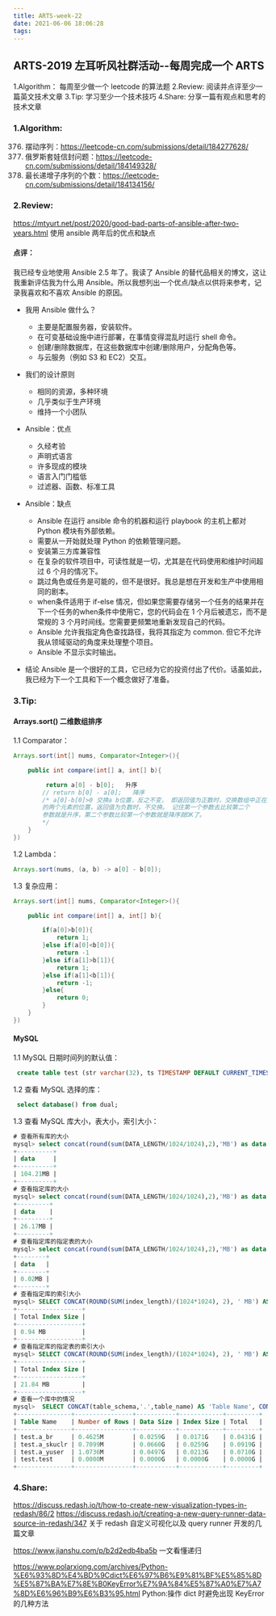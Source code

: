 ```yaml
---
title: ARTS-week-22
date: 2021-06-06 18:06:28
tags:
---
```



## ARTS-2019 左耳听风社群活动--每周完成一个 ARTS
1.Algorithm： 每周至少做一个 leetcode 的算法题
2.Review: 阅读并点评至少一篇英文技术文章
3.Tip: 学习至少一个技术技巧
4.Share: 分享一篇有观点和思考的技术文章

### 1.Algorithm:

376. 摆动序列：https://leetcode-cn.com/submissions/detail/184277628/
354. 俄罗斯套娃信封问题：https://leetcode-cn.com/submissions/detail/184149328/
673. 最长递增子序列的个数：https://leetcode-cn.com/submissions/detail/184134156/

### 2.Review:

https://mtyurt.net/post/2020/good-bad-parts-of-ansible-after-two-years.html
使用 ansible 两年后的优点和缺点

#### 点评：

   我已经专业地使用 Ansible 2.5 年了。我读了 Ansible 的替代品相关的博文，这让我重新评估我为什么用 Ansible。所以我想列出一个优点/缺点以供将来参考，记录我喜欢和不喜欢 Ansible 的原因。

- 我用 Ansible 做什么？
  - 主要是配置服务器，安装软件。
  - 在可变基础设施中进行部署，在事情变得混乱时运行 shell 命令。
  - 创建/删除数据库，在这些数据库中创建/删除用户，分配角色等。
  - 与云服务（例如 S3 和 EC2）交互。

- 我们的设计原则
  - 相同的资源，多种环境
  - 几乎类似于生产环境
  - 维持一个小团队

- Ansible：优点
  - 久经考验
  - 声明式语言
  - 许多现成的模块
  - 语言入门门槛低
  - 过滤器、函数、标准工具

- Ansible：缺点
  - Ansible 在运行 ansible 命令的机器和运行 playbook 的主机上都对 Python 模块有外部依赖。
  - 需要从一开始就处理 Python 的依赖管理问题。
  - 安装第三方库兼容性
  - 在复杂的软件项目中，可读性就是一切，尤其是在代码使用和维护时间超过 6 个月的情况下。
  - 跳过角色或任务是可能的，但不是很好。我总是想在开发和生产中使用相同的剧本。
  - when条件适用于 if-else 情况，但如果您需要存储另一个任务的结果并在下一个任务的when条件中使用它，您的代码会在 1 个月后被遗忘，而不是常规的 3 个月时间线。您需要更频繁地重新发现自己的代码。
  - Ansible 允许我指定角色查找路径，我将其指定为 common. 但它不允许我从领域驱动的角度来处理整个项目。
  - Ansible 不显示实时输出。

- 结论
  Ansible 是一个很好的工具，它已经为它的投资付出了代价。话虽如此，我已经为下一个工具和下一个概念做好了准备。

### 3.Tip:

#### Arrays.sort() 二维数组排序

1.1 Comparator：

```java
Arrays.sort(int[] nums, Comparator<Integer>(){

    public int compare(int[] a, int[] b){

         return a[0] - b[0];   升序
        // return b[0] - a[0];   降序
        /* a[0]-b[0]>0 交换a b位置，反之不变， 即返回值为正数时，交换数组中正在比较
        的两个元素的位置，返回值为负数时，不交换。 记住第一个参数去比较第二个
        参数就是升序，第二个参数比较第一个参数就是降序就OK了。
        */
    }
})
```

1.2 Lambda：

```java
Arrays.sort(nums, (a, b) -> a[0] - b[0]);
```

1.3 复杂应用：

```java
Arrays.sort(int[] nums, Comparator<Integer>(){

    public int compare(int[] a, int[] b){

        if(a[0]>b[0]){
            return 1;
        }else if(a[0]<b[0]){
            return -1
        }else if(a[1]>b[1]){
            return 1;
        }else if(a[1]<b[1]){
            return -1;
        }else{
            return 0;
        }
    }
})
```

####  MySQL

1.1 MySQL 日期时间列的默认值：

```sql
 create table test (str varchar(32), ts TIMESTAMP DEFAULT CURRENT_TIMESTAMP);
```
1.2 查看 MySQL 选择的库：

```sql
 select database() from dual;
```

1.3 查看 MySQL 库大小，表大小，索引大小：

```sql
# 查看所有库的大小
mysql> select concat(round(sum(DATA_LENGTH/1024/1024),2),'MB') as data  from TABLES;
+----------+
| data     |
+----------+
| 104.21MB |
+----------+
# 查看指定库的大小
mysql> select concat(round(sum(DATA_LENGTH/1024/1024),2),'MB') as data  from TABLES where table_schema='jishi';
+---------+
| data    |
+---------+
| 26.17MB |
+---------+
# 查看指定库的指定表的大小
mysql> select concat(round(sum(DATA_LENGTH/1024/1024),2),'MB') as data  from TABLES where table_schema='jishi' and table_name='a_ya';
+--------+
| data   |
+--------+
| 0.02MB |
+--------+
# 查看指定库的索引大小
mysql> SELECT CONCAT(ROUND(SUM(index_length)/(1024*1024), 2), ' MB') AS 'Total Index Size' FROM TABLES  WHERE table_schema = 'jishi'; 
+------------------+
| Total Index Size |
+------------------+
| 0.94 MB          |
+------------------+
# 查看指定库的指定表的索引大小
mysql> SELECT CONCAT(ROUND(SUM(index_length)/(1024*1024), 2), ' MB') AS 'Total Index Size' FROM TABLES  WHERE table_schema = 'test' and table_name='a_yuser'; 
+------------------+
| Total Index Size |
+------------------+
| 21.84 MB         |
+------------------+
# 查看一个库中的情况
mysql>  SELECT CONCAT(table_schema,'.',table_name) AS 'Table Name', CONCAT(ROUND(table_rows/1000000,4),'M') AS 'Number of Rows', CONCAT(ROUND(data_length/(1024*1024*1024),4),'G') AS 'Data Size', CONCAT(ROUND(index_length/(1024*1024*1024),4),'G') AS 'Index Size', CONCAT(ROUND((data_length+index_length)/(1024*1024*1024),4),'G') AS'Total'FROM information_schema.TABLES WHERE table_schema LIKE 'test';
+---------------+----------------+-----------+------------+---------+
| Table Name    | Number of Rows | Data Size | Index Size | Total   |
+---------------+----------------+-----------+------------+---------+
| test.a_br     | 0.4625M        | 0.0259G   | 0.0171G    | 0.0431G |
| test.a_skuclr | 0.7099M        | 0.0660G   | 0.0259G    | 0.0919G |
| test.a_yuser  | 1.0736M        | 0.0497G   | 0.0213G    | 0.0710G |
| test.test     | 0.0000M        | 0.0000G   | 0.0000G    | 0.0000G |
+---------------+----------------+-----------+------------+---------+
```


### 4.Share:

https://discuss.redash.io/t/how-to-create-new-visualization-types-in-redash/86/2 
https://discuss.redash.io/t/creating-a-new-query-runner-data-source-in-redash/347
关于 redash 自定义可视化以及 query runner 开发的几篇文章

https://www.jianshu.com/p/b2d2edb4ba5b
一文看懂递归

https://www.polarxiong.com/archives/Python-%E6%93%8D%E4%BD%9Cdict%E6%97%B6%E9%81%BF%E5%85%8D%E5%87%BA%E7%8E%B0KeyError%E7%9A%84%E5%87%A0%E7%A7%8D%E6%96%B9%E6%B3%95.html
Python:操作 dict 时避免出现 KeyError 的几种方法
